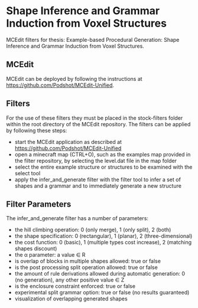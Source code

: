 # Shape Inference and Grammar Induction from Voxel Structures
MCEdit filters for thesis: Example-based Procedural Generation: Shape Inference and Grammar Induction from Voxel Structures.


## MCEdit

MCEdit can be deployed by following the instructions at https://github.com/Podshot/MCEdit-Unified.

## Filters

For the use of these filters they must be placed in the stock-filters folder within the root directory of the MCEdit repository. The filters can be applied by following these steps:
- start the MCEdit application as described at https://github.com/Podshot/MCEdit-Unified
- open a minecraft map (CTRL+O), such as the examples map provided in the filter repository, by selecting the level.dat file in the map folder
- select the entire example structure or structures to be examined with the select tool
- apply the infer_and_generate filter with the filter tool to infer a set of shapes and a grammar and to immediately generate a new structure

## Filter Parameters
The infer_and_generate filter has a number of parameters:
- the hill climbing operation: 0 (only merge), 1 (only split), 2 (both)
- the shape specification: 0 (rectangular), 1 (planar), 2 (three-dimensional)
- the cost function: 0 (basic), 1 (multiple types cost increase), 2 (matching shapes discount)
- the α parameter: a value ∈ R
- is overlap of blocks in multiple shapes allowed: true or false
- is the post processing split operation allowed: true or false
- the amount of rule derivations allowed during automatic generation: 0 (no generation), any other positive value ∈ Z
- is the enclosure constraint enforced: true or false
- experimental split grammar option: true or false (no results guaranteed)
- visualization of overlapping generated shapes
